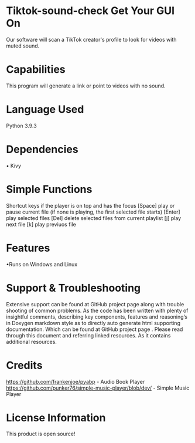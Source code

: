 # Tiktok-sound-check Get Your GUI On 
Our software will scan a TikTok creator's profile to look for videos with muted sound.

# Capabilities 
This program will generate a link or point to videos with no sound.

# Language Used
Python 3.9.3

# Dependencies
• Kivy

# Simple Functions 
Shortcut keys if the player is on top and has the focus
[Space] play or pause current file (if none is playing, the first selected file starts)
[Enter] play selected files
[Del] delete selected files from current playlist
[j] play next file
[k] play previuos file


# Features 
•Runs on Windows and Linux

# Support & Troubleshooting
Extensive support can be found at GitHub project page along with trouble shooting of common problems. As the code has been written with plenty of insightful comments, describing key components, features and reasoning’s in Doxygen markdown style as to directly auto generate html supporting documentation. Which can be found at GitHub project page . Please read through this document and referring linked resources. As it contains additional resources.

# Credits
https://github.com/frankenjoe/pyabp - Audio Book Player 
https://github.com/punker76/simple-music-player/blob/dev/ - Simple Music Player 

# License Information
This product is open source! 
